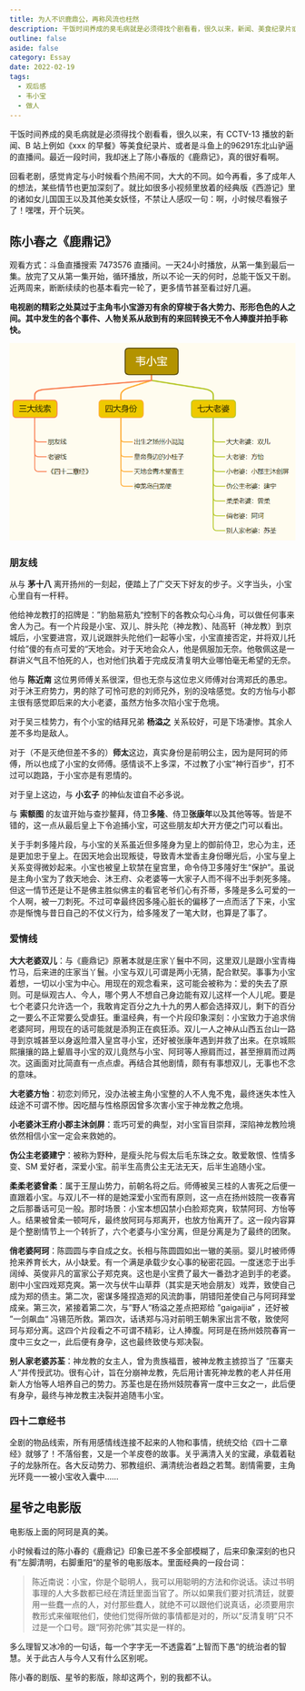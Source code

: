 ```yaml
---
title: 为人不识鹿鼎公，再称风流也枉然
description: 干饭时间养成的臭毛病就是必须得找个剧看看，很久以来，新闻、美食纪录片或者斗鱼96291东北山驴逼的直播。最近一段时间，我却迷上了陈小春版的《鹿鼎记》……
outline: false
aside: false
category: Essay
date: 2022-02-19
tags:
  - 观后感
  - 韦小宝
  - 做人
---
```


<!--@include: ../../../.vitepress/template/PostCommon.md-->


干饭时间养成的臭毛病就是必须得找个剧看看，很久以来，有 CCTV-13 播放的新闻、B 站上例如《xxx 的早餐》等美食纪录片、或者是斗鱼上的96291东北山驴逼的直播间。最近一段时间，我却迷上了陈小春版的《鹿鼎记》，真的很好看啊。

回看老剧，感觉肯定与小时候看个热闹不同，大大的不同。如今再看，多了成年人的想法，某些情节也更加深刻了。就比如很多小视频里放着的经典版《西游记》里的诸如女儿国国王以及其他美女妖怪，不禁让人感叹一句：啊，小时候尽看猴子了！嘿嘿，开个玩笑。

## **陈小春之《鹿鼎记》**

观看方式：斗鱼直播搜索 7473576 直播间。一天24小时播放，从第一集到最后一集。放完了又从第一集开始，循环播放，所以不论一天的何时，总能干饭又干剧。近两周来，断断续续的也基本看完一轮了，更多情节甚至看过好几遍。

**电视剧的精彩之处莫过于主角韦小宝游刃有余的穿梭于各大势力、形形色色的人之间。其中发生的各个事件、人物关系从敌到有的来回转换无不令人捧腹并拍手称快。**

![韦小宝关系网.png](./韦小宝关系网.png)

### **朋友线**

从与 **茅十八** 离开扬州的一刻起，便踏上了广交天下好友的步子。义字当头，小宝心里自有一杆秤。

他给神龙教打的招牌是：”豹胎易筋丸“控制下的各教众勾心斗角，可以做任何事来舍人为己。有一个片段是小宝、双儿、胖头陀（神龙教）、陆高轩（神龙教）到京城后，小宝要进宫，双儿说跟胖头陀他们一起等小宝，小宝直接否定，并将双儿托付给”傻的有点可爱的“天地会。对于天地会众人，他是佩服加无奈。他敬佩这是一群讲义气且不怕死的人，也对他们执着于完成反清复明大业哪怕毫无希望的无奈。

他与 **陈近南** 这位男师傅关系很深，但也无奈与这位忠义师傅对台湾郑氏的愚忠。对于沐王府势力，男的除了可怜可悲的刘师兄外，别的没啥感觉。女的方怡与小郡主很有感觉即后来的大小老婆，虽然方怡多次陷小宝于危境。

对于吴三桂势力，有个小宝的结拜兄弟 **杨溢之** 关系较好，可是下场凄惨。其余人差不多均是敌人。

对于（不是灭绝但差不多的）**师太**这边，真实身份是前明公主，因为是阿珂的师傅，所以也成了小宝的女师傅。感情谈不上多深，不过教了小宝”神行百步“，打不过可以跑路，于小宝亦是有恩情的。

对于皇上这边，与 **小玄子** 的神仙友谊自不必多说。

与 **索额图** 的友谊开始与查抄鳌拜，侍卫**多隆**、侍卫**张康年**以及其他等等。皆是不错的，这一点从最后皇上下令追捕小宝，可这些朋友却大开方便之门可以看出。

关于手刺多隆片段，与小宝的关系虽近但多隆身为皇上的御前侍卫，忠心为主，还是更加忠于皇上。在因天地会出现叛徒，导致青木堂香主身份曝光后，小宝与皇上关系变得微妙起来。小宝也被皇上软禁在皇宫里，命令侍卫多隆好生“保护”。虽说是主角小宝为了救天地会、沐王府、众老婆等一大家子人而不得不出手刺死多隆。但这一情节还是让不是佛主胜似佛主的看官老爷们心有芥蒂，多隆是多么可爱的一个人啊，被一刀刺死。不过可幸最终因多隆心脏长的偏移了一点而活了下来，小宝亦是惭愧与昔日自己的不仗义行为，给多隆发了一笔大财，也算是了事了。

### **爱情线**

**大大老婆双儿**：与《鹿鼎记》原著本就是庄家丫鬟中不同，这里双儿是跟小宝青梅竹马，后来进的庄家当丫鬟。小宝与双儿可谓是两小无猜，配合默契。事事为小宝着想，一切以小宝为中心。用现在的观念看来，这可能会被称为：爱的失去了原则。可是纵观古人、今人，哪个男人不想自己身边能有双儿这样一个人儿呢。要是七个老婆只允许选一个，我敢肯定百分之九十九的男人都会选择双儿，剩下的百分之一要么不正常要么受虐狂。重温经典，有一个片段印象深刻：小宝致力于追求俏老婆阿珂，用现在的话可能就是添狗正在疯狂添。双儿一人之神从山西五台山一路寻到京城甚至以身返险潜入皇宫寻小宝，还好被张康年遇到并救了出来。在京城熙熙攘攘的路上颦眉寻小宝的双儿竟然与小宝、阿珂等人擦肩而过，甚至擦肩而过两次。这画面对比简直有一点点虐。再结合其他剧情，颇有有事想双儿，无事也不念的意味。

**大老婆方怡**：初恋刘师兄，没办法被主角小宝整的人不人鬼不鬼，最终迷失本性入歧途不可谓不惨。因吃醋与性格原因曾多次害小宝于神龙教之危境。

**小老婆沐王府小郡主沐剑屏**：乖巧可爱的典型，对小宝盲目崇拜，深陷神龙教险境依然相信小宝一定会来救她的。

**伪公主老婆建宁**：被称为野种，是瘦头陀与假太后毛东珠之女。敢爱敢恨、性情多变、SM 爱好者，深爱小宝。前半生高贵公主无法无天，后半生追随小宝。

**柔柔老婆曾柔**：属于王屋山势力，前朝名将之后。师傅被吴三桂的人害死之后便一直跟着小宝。与双儿不一样的是她深爱小宝而有原则，这一点在扬州妓院一夜春宵之后那番话可见一般。那时场景：小宝本想囚禁小白脸郑克爽，软禁阿珂、方怡等人。结果被曾柔一顿呵斥，最终放阿珂与郑离开，也放方怡离开了。这一段内容算是个整剧情节上一个转折了，六个老婆与小宝分离，但是分离是为了最终的团聚。

**俏老婆阿珂**：陈圆圆与李自成之女。长相与陈圆圆如出一辙的美丽。婴儿时被师傅抢来养育长大，从小缺爱。有一个满是承载少女心事的秘密花园。一度迷恋于出手阔绰、英俊非凡的富家公子郑克爽。这也是小宝费了最大一番劲才追到手的老婆。剧中小宝四戏郑克爽。第一次与伏牛山草莽（其实是天地会朋友）戏弄，致使自己成为郑的债主。第二次，密谋多隆捏造郑的风流韵事，阴错阳差使自己与阿珂拜堂成亲。第三次，紧接着第二次，与”野人“杨溢之差点把郑给 ”gaigaijia“ ，还好被 ”一剑飙血“ 冯锡范所救。第四次，话诱郑与冯对前明王朝朱家出言不敬，致使阿珂与郑分离。这四个片段看之不可谓不精彩，让人捧腹。阿珂是在扬州妓院春宵一度中三女之一，此后便有身孕，这也最终致使与郑决裂。

**别人家老婆苏荃**：神龙教的女主人，曾为贵族福晋，被神龙教主掳掠当了 ”压寨夫人“并传授武功。很有心计，旨在分崩神龙教，先后用计害死神龙教的老人并任用新人方怡等人培养自己的势力。苏荃也是在扬州妓院春宵一度中三女之一，此后便有身孕，最终与神龙教主决裂并追随韦小宝。

### **四十二章经书**

全剧的物品线索，所有用感情线连接不起来的人物和事情，统统交给《四十二章经》就够了！不落俗套，又是一个羊皮卷的故事。关乎满清入关的宝藏，承载着鞑子的龙脉所在。各大反动势力、邪教组织、满清统治者趋之若鹜。剧情需要，主角光环竟一一被小宝收入囊中……

## **星爷之电影版**

电影版上面的阿珂是真的美。

小时候看过的陈小春的《鹿鼎记》印象已差不多全部模糊了，后来印象深刻的也只有”左脚清明，右脚重阳“的星爷的电影版本。里面经典的一段台词：

> 陈近南说：小宝，你是个聪明人，我可以用聪明的方法和你说话。读过书明事理的人大多数都已经在清廷里面当官了。所以如果我们要对抗清廷，就要用一些蠢一点的人，对付那些蠢人，就绝不可以跟他们说真话，必须要用宗教形式来催眠他们，使他们觉得所做的事情都是对的，所以“反清复明”只不过是一个口号。跟“阿弥陀佛”其实是一样的。
>

多么理智又冰冷的一句话，每一个字字无一不透露着”上智而下愚“的统治者的智慧。关于此古人与今人又有什么区别呢。

陈小春的剧版、星爷的影版，除却这两个，别的我都不认。
